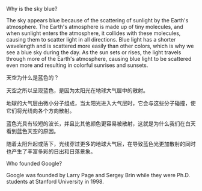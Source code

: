 Why is the sky blue?

The sky appears blue because of the scattering of sunlight by the Earth's atmosphere. 
The Earth's atmosphere is made up of tiny molecules, and when sunlight enters the atmosphere, it collides with these molecules, causing them to scatter light in all directions. 
Blue light has a shorter wavelength and is scattered more easily than other colors, which is why we see a blue sky during the day. 
As the sun sets or rises, the light travels through more of the Earth's atmosphere, causing blue light to be scattered even more and resulting in colorful sunrises and sunsets.

天空为什么是蓝色的？

天空之所以呈现蓝色，是因为太阳光在地球大气层中的散射。

地球的大气层由微小分子组成，当太阳光进入大气层时，它会与这些分子碰撞，使它们将光线向各个方向散射。

蓝色光具有较短的波长，并且比其他颜色更容易被散射，这就是为什么我们在白天看到蓝色天空的原因。

随着太阳升起或落下，光线穿过更多的地球大气层，在导致蓝色光更加散射的同时也产生了丰富多彩的日出和日落景象。

Who founded Google?

Google was founded by Larry Page and Sergey Brin while they were Ph.D. students at Stanford University in 1998.
